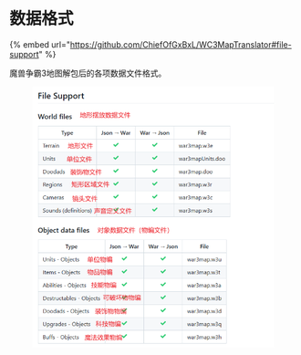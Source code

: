 # 数据格式

{% embed url="https://github.com/ChiefOfGxBxL/WC3MapTranslator#file-support" %}

魔兽争霸3地图解包后的各项数据文件格式。

<figure><img src="/files/img/misc_04.png" alt=""><figcaption></figcaption></figure>

